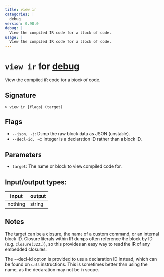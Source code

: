 ```yaml
---
title: view ir
categories: |
  debug
version: 0.98.0
debug: |
  View the compiled IR code for a block of code.
usage: |
  View the compiled IR code for a block of code.
---
```

<!-- This file is automatically generated. Please edit the command in https://github.com/nushell/nushell instead. -->

# `view ir` for [debug](/commands/categories/debug.md)

<div class='command-title'>View the compiled IR code for a block of code.</div>

## Signature

```> view ir {flags} (target)```

## Flags

 -  `--json, -j`: Dump the raw block data as JSON (unstable).
 -  `--decl-id, -d`: Integer is a declaration ID rather than a block ID.

## Parameters

 -  `target`: The name or block to view compiled code for.


## Input/output types:

| input   | output |
| ------- | ------ |
| nothing | string |

## Notes
The target can be a closure, the name of a custom command, or an internal block
ID. Closure literals within IR dumps often reference the block by ID (e.g.
`closure(3231)`), so this provides an easy way to read the IR of any embedded
closures.

The --decl-id option is provided to use a declaration ID instead, which can be
found on `call` instructions. This is sometimes better than using the name, as
the declaration may not be in scope.